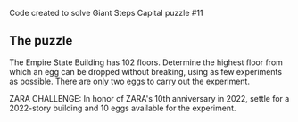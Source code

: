 Code created to solve Giant Steps Capital puzzle #11

## The puzzle

The Empire State Building has 102 floors. Determine the highest floor from which an egg can be dropped without breaking, using as few experiments as possible. There are only two eggs to carry out the experiment.

ZARA CHALLENGE: In honor of ZARA's 10th anniversary in 2022, settle for a 2022-story building and 10 eggs available for the experiment.